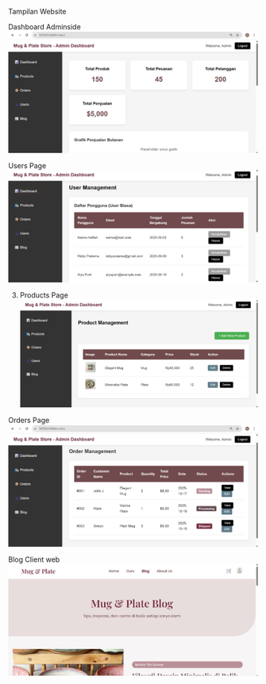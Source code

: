 Tampilan Website

Dashboard Adminside
![Dashboard](public/screenshots/admdas.png)

Users Page
![Users Page](public/screenshots/User.png)

3. Products Page
![Products Page](public/screenshots/product.png)

Orders Page
![Orders Page](public/screenshots/orders.png)

Blog Client web
![Blog Page](public/screenshots/blogclient.png)
